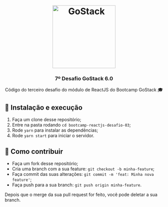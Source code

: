<h1 align="center">
  <img alt="GoStack" src="https://rocketseat-cdn.s3-sa-east-1.amazonaws.com/bootcamp-header.png" width="200px" />
</h1>

<h3 align="center">7º Desafio GoStack 6.0</h3>

<p align="center">Código do terceiro desafio do módulo de ReactJS do Bootcamp GoStack 🎓</p>

## 🚀 Instalação e execução

1. Faça um clone desse repositório;
2. Entre na pasta rodando `cd bootcamp-reactjs-desafio-03`;
3. Rode `yarn` para instalar as dependências;
4. Rode `yarn start` para iniciar o servidor.

## 🤔 Como contribuir

- Faça um fork desse repositório;
- Cria uma branch com a sua feature: `git checkout -b minha-feature`;
- Faça commit das suas alterações: `git commit -m 'feat: Minha nova feature'`;
- Faça push para a sua branch: `git push origin minha-feature`.

Depois que o merge da sua pull request for feito, você pode deletar a sua branch.
